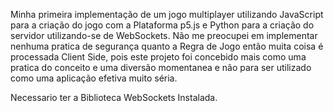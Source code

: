 Minha primeira implementação de um jogo multiplayer utilizando JavaScript para a criação do jogo com a Plataforma p5.js e Python para a criação do servidor utilizando-se de WebSockets. Não me preocupei em implementar nenhuma pratica de segurança quanto a Regra de Jogo então muita coisa é processada Client Side, pois este projeto foi concebido mais como uma pratica do conceito e uma diversão momentanea e não para ser utilizado como uma aplicação efetiva muito séria.

Necessario ter a Biblioteca WebSockets Instalada.

